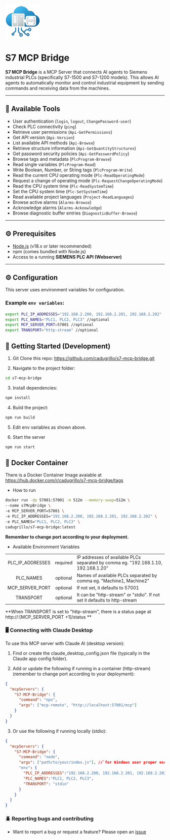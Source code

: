 <p align="left">
  <img title="s7-mcp-bridge" src='https://raw.githubusercontent.com/cadugrillo/s7-mcp-bridge/main/logo.png' width="110" height="110"/>
</p>

# S7 MCP Bridge

**S7 MCP Bridge** is a MCP Server that connects AI agents to Siemens industrial PLCs (specifically S7-1500 and S7-1200 models). This allows AI agents to automatically monitor and control industrial equipment by sending commands and receiving data from the machines.

---

## 🔧 Available Tools

  - User authentication (`login`, `logout`, `ChangePassword-user`)
  - Check PLC connectivity (`ping`)
  - Retrieve user permissions (`Api-GetPermissions`)
  - Get API version (`Api-Version`)
  - List available API methods (`Api-Browse`)
  - Retrieve structure information (`Api-GetQuantityStructures`)
  - Get password security policies (`Api-GetPasswordPolicy`)
  - Browse tags and metadata (`PlcProgram-Browse`)
  - Read single variables (`PlcProgram-Read`)
  - Write Boolean, Number, or String tags (`PlcProgram-Write`)
  - Read the current CPU operating mode (`Plc-ReadOperatingMode`)
  - Request a change of operating mode (`Plc-RequestChangeOperatingMode`)
  - Read the CPU system time (`Plc-ReadSystemTime`)
  - Set the CPU system time (`Plc-SetSystemTime`)
  - Read available project languages (`Project-ReadLanguages`)
  - Browse active alarms (`Alarms-Browse`)
  - Acknowledge alarms (`Alarms-Acknowledge`)
  - Browse diagnostic buffer entries (`DiagnosticBuffer-Browse`)

---

## ⚙️ Prerequisites

- [Node.js](https://nodejs.org/) (v18.x or later recommended)
- npm (comes bundled with Node.js)
- Access to a running **SIEMENS PLC API (Webserver)**

---

## ⚙️ Configuration

This server uses environment variables for configuration.

### Example `env variables`:

```bash
export PLC_IP_ADDRESSES="192.168.2.200, 192.168.2.201, 192.168.2.202"
export PLC_NAMES="PLC1, PLC2, PLC3" //optional
export MCP_SERVER_PORT=57001 //optional
export TRANSPORT="http-stream" //optional
```

## 🚀 Getting Started (Development)

1. Git Clone this repo: https://github.com/cadugrillo/s7-mcp-bridge.git 

2. Navigate to the project folder:

```bash
cd s7-mcp-bridge
```

3. Install dependencies:

```bash
npm install
```

4. Build the project:

```bash
npm run build
```

5. Edit env variables as shown above.

6. Start the server

```bash
npm run start
```

## 🐳 Docker Container

There is a Docker Container Image avaiable at https://hub.docker.com/r/cadugrillo/s7-mcp-bridge/tags

- How to run
```bash
docker run -dp 57001:57001 -m 512m --memory-swap=512m \
--name s7McpBridge \
-e MCP_SERVER_PORT=57001 \
-e PLC_IP_ADDRESSES="192.168.2.200, 192.168.2.201, 192.168.2.202" \
-e PLC_NAMES="PLC1, PLC2, PLC3" \
cadugrillo/s7-mcp-bridge:latest
```

**Remember to change port according to your deployment.**


- Available Environment Variables

| | | |
| :---------------------------: | :--------: | :------------------------------------------------------- |
|  PLC_IP_ADDRESSES             | required   | IP addresses of available PLCs separated by comma eg. "192.168.1.10, 192.168.1.20" |
|  PLC_NAMES                    | optional   | Names of available PLCs separated by comma eg. "Machine1, Machine2" |
|  MCP_SERVER_PORT              | optional   | If not set, it defaults to 57001 |
|  TRANSPORT                    | optional   | It can be "http-stream" or "stdio". If not set it defaults to http-stream |

**When TRANSPORT is set to "http-stream", there is a status page at http://<server-ip-address>:[MCP_SERVER_PORT +1]/status **


### 🖥️ Connecting with Claude Desktop

To use this MCP server with Claude AI (desktop version):

1. Find or create the claude_desktop_config.json file
   (typically in the Claude app config folder).

2. Add or update the following if running in a container (http-stream) (remember to change port according to your deployment):

```json
{
  "mcpServers": {
    "S7-MCP-Bridge": {
      "command": "npx",
      "args": ["mcp-remote", "http://localhost:57001/mcp"]
    }
  }
}
```

3. Or use the following if running locally (stdio):

```json
{
  "mcpServers": {
    "S7-MCP-Bridge": {
      "command": "node",
      "args": ["path/to/your/index.js"], //`for Windows user proper escape (eg. C:\\path\\to\\your\\index.js.js)`
      "env": {
        "PLC_IP_ADDRESSES":"192.168.2.200, 192.168.2.201, 192.168.2.202",
        "PLC_NAMES":"PLC1, PLC2, PLC3",
        "TRANSPORT": "stdio"
      }
    }
  }
}
```

### 🪲 Reporting bugs and contributing

- Want to report a bug or request a feature? Please open an [issue](https://github.com/cadugrillo/s7-mcp-bridge/issues/new)
